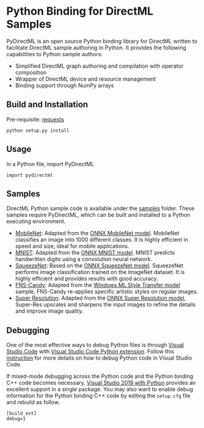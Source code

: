 # Python Binding for DirectML Samples
PyDirectML is an open source Python binding library for DirectML written to facilitate DirectML sample authoring in Python. It provides the following capabilities to Python sample authors:
- Simplified DirectML graph authoring and compilation with operator composition
- Wrapper of DirectML device and resource management
- Binding support through NumPy arrays

## Build and Installation
Pre-requisite: [requests](https://pypi.org/project/requests/)

    python setup.py install

## Usage
In a Python file, import PyDirectML

    import pydirectml

## Samples
DirectML Python sample code is available under the [samples](./samples) folder. These samples require PyDirectML, which can be built and installed to a Python executing environment. 

* [MobileNet](./samples/mobilenet.py): Adapted from the [ONNX MobileNet model](https://github.com/onnx/models/tree/master/vision/classification/mobilenet). MobileNet classifies an image into 1000 different classes. It is highly efficient in speed and size, ideal for mobile applications.
* [MNIST](./samples/mnist.py): Adapted from the [ONNX MNIST model](https://github.com/onnx/models/tree/master/vision/classification/mnist). MNIST predicts handwritten digits using a convolution neural network.
* [SqueezeNet](./samples/squeezenet.py): Based on the [ONNX SqueezeNet model](https://github.com/onnx/models/tree/master/vision/classification/squeezenet). SqueezeNet performs image classification trained on the ImageNet dataset. It is highly efficient and provides results with good accuracy.
* [FNS-Candy](./samples/candy.py): Adapted from the [Windows ML Style Transfer model](https://github.com/microsoft/Windows-Machine-Learning/tree/master/Samples/FNSCandyStyleTransfer) sample, FNS-Candy re-applies specific artistic styles on regular images.
* [Super Resolution](./samples/superres.py): Adapted from the [ONNX Super Resolution model](https://github.com/onnx/models/tree/master/vision/super_resolution/sub_pixel_cnn_2016), Super-Res upscales and sharpens the input images to refine the details and improve image quality.

## Debugging
One of the most effective ways to debug Python files is through [Visual Studio Code](https://code.visualstudio.com/) with [Visual Studio Code Python extension](https://marketplace.visualstudio.com/items?itemName=ms-python.python). Follow this [instruction](https://code.visualstudio.com/docs/python/debugging) for more details on how to debug Python code in Visual Studio Code.

If mixed-mode debugging across the Python code and the Python binding C++ code becomes necessary, [Visual Studio 2019 with Python](https://visualstudio.microsoft.com/vs/features/python/) provides an excellent support in a single package. You may also want to enable debug information for the Python binding C++ code by editing the `setup.cfg` file and rebuild as follow.

    [build_ext]
    debug=1
